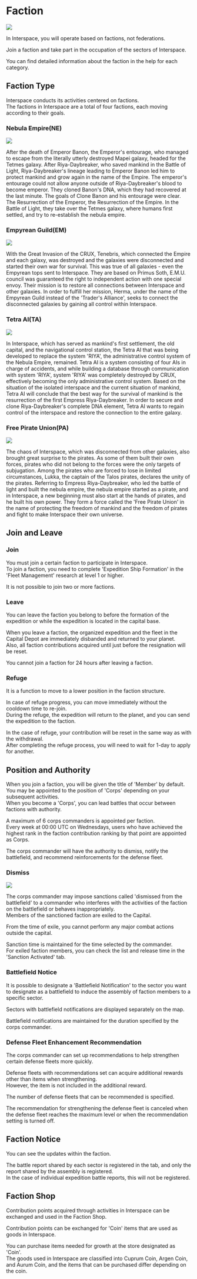 # Faction
![](https://astrokings.s3.ap-northeast-2.amazonaws.com/html/img/help/1705_01.jpg)

In Interspace, you will operate based on factions, not federations.

Join a faction and take part in the occupation of the sectors of Interspace.

You can find detailed information about the faction in the help for each category.


## Faction Type

Interspace conducts its activities centered on factions.<br>
The factions in Interspace are a total of four factions, each moving according to their goals.

### Nebula Empire(NE)																	
![](https://astrokings.s3.ap-northeast-2.amazonaws.com/html/img/help/1705_02.jpg)

After the death of Emperor Banon, the Emperor's entourage, who managed to escape from the literally utterly destroyed Mapei galaxy, headed for the Tetmes galaxy. After Riya-Daybreaker, who saved mankind in the Battle of Light, Riya-Daybreaker's lineage leading to Emperor Banon led him to protect mankind and grow again in the name of the Empire. The emperor's entourage could not allow anyone outside of Riya-Daybreaker's blood to become emperor. They cloned Banon's DNA, which they had recovered at the last minute. The goals of Clone Banon and his entourage were clear. The Resurrection of the Emperor, the Resurrection of the Empire. In the Battle of Light, they take over the Tetmes galaxy, where humans first settled, and try to re-establish the nebula empire.																	


### Empyrean Guild(EM)
![](https://astrokings.s3.ap-northeast-2.amazonaws.com/html/img/help/1705_03.jpg)
															
With the Great Invasion of the CRUX, Tenebris, which connected the Empire and each galaxy, was destroyed and the galaxies were disconnected and started their own war for survival. This was true of all galaxies - even the Empyrean tops sent to Interspace. They are based on Primus Soth, E.M.U. council was guaranteed the right to independent action with one special envoy. Their mission is to restore all connections between Interspace and other galaxies. In order to fulfill her mission, Herma, under the name of the Empyrean Guild instead of the 'Trader's Alliance', seeks to connect the disconnected galaxies by gaining all control within Interspace.																	


### Tetra AI(TA)																	
![](https://astrokings.s3.ap-northeast-2.amazonaws.com/html/img/help/1705_04.jpg)

In Interspace, which has served as mankind's first settlement, the old capital, and the navigational control station, the Tetra AI that was being developed to replace the system 'RIYA', the administrative control system of the Nebula Empire, remained. Tetra AI is a system consisting of four AIs in charge of accidents, and while building a database through communication with system 'RIYA', system 'RIYA' was completely destroyed by CRUX, effectively becoming the only administrative control system. Based on the situation of the isolated interspace and the current situation of mankind, Tetra AI will conclude that the best way for the survival of mankind is the resurrection of the first Empress Riya-Daybreaker. In order to secure and clone Riya-Daybreaker's complete DNA element, Tetra AI wants to regain control of the interspace and restore the connection to the entire galaxy.																	


### Free Pirate Union(PA)		
![](https://astrokings.s3.ap-northeast-2.amazonaws.com/html/img/help/1705_05.jpg)
															
The chaos of Interspace, which was disconnected from other galaxies, also brought great surprise to the pirates. As some of them built their own forces, pirates who did not belong to the forces were the only targets of subjugation. Among the pirates who are forced to lose in limited circumstances, Lukka, the captain of the Talos pirates, declares the unity of the pirates. Referring to Empress Riya-Daybreaker, who led the battle of light and built the nebula empire, the nebula empire started as a pirate, and in Interspace, a new beginning must also start at the hands of pirates, and he built his own power. They form a force called the 'Free Pirate Union' in the name of protecting the freedom of mankind and the freedom of pirates and fight to make Interspace their own universe.																	


## Join and Leave

### Join

You must join a certain faction to participate in Interspace.<br>
To join a faction, you need to complete 'Expedition Ship Formation' in the 'Fleet Management' research at level 1 or higher.

It is not possible to join two or more factions.

### Leave

You can leave the faction you belong to before the formation of the expedition or while the expedition is located in the capital base.

When you leave a faction, the organized expedition and the fleet in the Capital Depot are immediately disbanded and returned to your planet.<br>
Also, all faction contributions acquired until just before the resignation will be reset.

You cannot join a faction for 24 hours after leaving a faction.

### Refuge

It is a function to move to a lower position in the faction structure.

In case of refuge progress, you can move immediately without the cooldown time to re-join.<br>
During the refuge, the expedition will return to the planet, and you can send the expedition to the faction.

In the case of refuge, your contribution will be reset in the same way as with the withdrawal.<br>
After completing the refuge process, you will need to wait for 1-day to apply for another. 


## Position and Authority

When you join a faction, you will be given the title of 'Member' by default. You may be appointed to the position of 'Corps' depending on your subsequent activities.<br>
When you become a 'Corps', you can lead battles that occur between factions with authority.

A maximum of 6 corps commanders is appointed per faction.<br>
Every week at 00:00 UTC on Wednesdays, users who have achieved the highest rank in the faction contribution ranking by that point are appointed as Corps.

The corps commander will have the authority to dismiss, notify the battlefield, and recommend reinforcements for the defense fleet.

### Dismiss
![](https://astrokings.s3.ap-northeast-2.amazonaws.com/html/img/help/1705_06.jpg)

The corps commander may impose sanctions called 'dismissed from the battlefield' to a commander who interferes with the activities of the faction on the battlefield or behaves inappropriately.<br>
Members of the sanctioned faction are exiled to the Capital.

From the time of exile, you cannot perform any major combat actions outside the capital.

Sanction time is maintained for the time selected by the commander.<br>
For exiled faction members, you can check the list and release time in the 'Sanction Activated' tab.

### Battlefield Notice

It is possible to designate a 'Battlefield Notification' to the sector you want to designate as a battlefield to induce the assembly of faction members to a specific sector.

Sectors with battlefield notifications are displayed separately on the map.

Battlefield notifications are maintained for the duration specified by the corps commander.

### Defense Fleet Enhancement Recommendation

The corps commander can set up recommendations to help strengthen certain defense fleets more quickly.

Defense fleets with recommendations set can acquire additional rewards other than items when strengthening.<br>
However, the item is not included in the additional reward.

The number of defense fleets that can be recommended is specified.

The recommendation for strengthening the defense fleet is canceled when the defense fleet reaches the maximum level or when the recommendation setting is turned off.


## Faction Notice

You can see the updates within the faction.

The battle report shared by each sector is registered in the <Report> tab, and only the report shared by the assembly is registered.<br>
In the case of individual expedition battle reports, this will not be registered.


## Faction Shop

Contribution points acquired through activities in Interspace can be exchanged and used in the Faction Shop.

Contribution points can be exchanged for 'Coin' items that are used as goods in Interspace.

You can purchase items needed for growth at the store designated as 'Coin'.<br>
The goods used in Interspace are classified into Cuprum Coin, Argen Coin, and Aurum Coin, and the items that can be purchased differ depending on the coin.